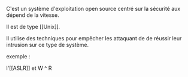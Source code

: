 
C'est un système d'exploitation open source centré sur la sécurité aux dépend de la vitesse.

Il est de type [[Unix]].

Il utilise des techniques pour empêcher les attaquant de de réussir leur intrusion sur ce type de système.

exemple :

l'[[ASLR]] et W ^ R

